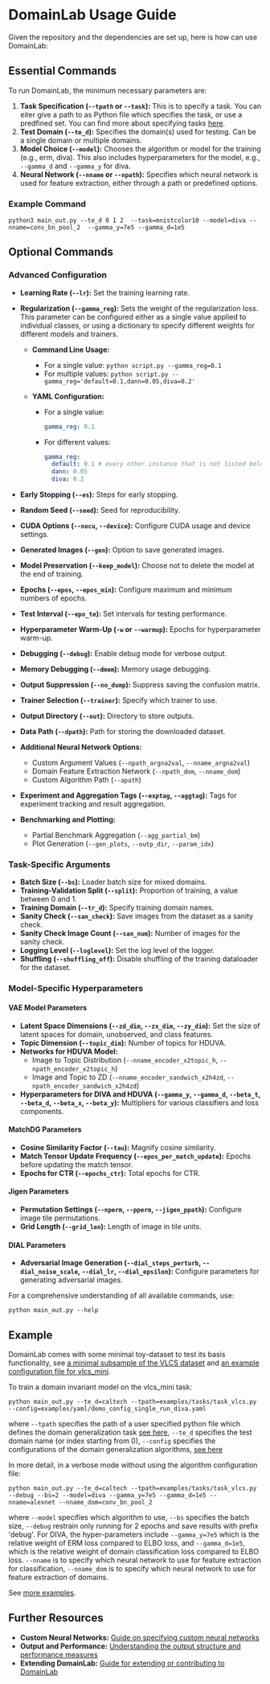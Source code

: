 # DomainLab Usage Guide

Given the repository and the dependencies are set up, here is how can use DomainLab: 


## Essential Commands

To run DomainLab, the minimum necessary parameters are:

1. **Task Specification (```--tpath``` or ```--task```):** This is to specify a task. You can eiter give a path to as Python file which specifies the task, or use a predfined set. You can find more about specifying tasks [here](./doc_tasks.md). 
2. **Test Domain (```--te_d```):** Specifies the domain(s) used for testing. Can be a single domain or multiple domains.
3. **Model Choice (```--model```):** Chooses the algorithm or model for the training (e.g., erm, diva). This also includes hyperparameters for the model, e.g., ```--gamma_d``` and ```--gamma_y``` for diva.
4. **Neural Network (```--nname``` or ```--npath```):** Specifies which neural network is used for feature extraction, either through a path or predefined options. 

### Example Command
```python3 main_out.py --te_d 0 1 2  --task=mnistcolor10 --model=diva --nname=conv_bn_pool_2  --gamma_y=7e5 --gamma_d=1e5```


## Optional Commands

### Advanced Configuration

- **Learning Rate (`--lr`):** Set the training learning rate.
- **Regularization (`--gamma_reg`):** Sets the weight of the regularization loss. This parameter can be configured either as a single value applied to individual classes, or using a dictionary to specify different weights for different models and trainers.

  - **Command Line Usage:**
    - For a single value: `python script.py --gamma_reg=0.1`
    - For multiple values: `python script.py --gamma_reg='default=0.1,dann=0.05,diva=0.2'`

  - **YAML Configuration:**
    - For a single value:
      ```yaml
      gamma_reg: 0.1
      ```
    - For different values:
      ```yaml
      gamma_reg:
        default: 0.1 # every other instance that is not listed below will get this value assigned
        dann: 0.05
        diva: 0.2
      ```
- **Early Stopping (`--es`):** Steps for early stopping.
- **Random Seed (`--seed`):** Seed for reproducibility.
- **CUDA Options (`--nocu`, `--device`):** Configure CUDA usage and device settings.
- **Generated Images (`--gen`):** Option to save generated images.
- **Model Preservation (`--keep_model`):** Choose not to delete the model at the end of training.
- **Epochs (`--epos`, `--epos_min`):** Configure maximum and minimum numbers of epochs.
- **Test Interval (`--epo_te`):** Set intervals for testing performance.
- **Hyperparameter Warm-Up (`-w` or `--warmup`):** Epochs for hyperparameter warm-up.
- **Debugging (`--debug`):** Enable debug mode for verbose output.
- **Memory Debugging (`--dmem`):** Memory usage debugging.
- **Output Suppression (`--no_dump`):** Suppress saving the confusion matrix.
- **Trainer Selection (`--trainer`):** Specify which trainer to use.
- **Output Directory (`--out`):** Directory to store outputs.
- **Data Path (`--dpath`):** Path for storing the downloaded dataset.
- **Additional Neural Network Options:**
    - Custom Argument Values (`--npath_argna2val`, `--nname_argna2val`)
    - Domain Feature Extraction Network (`--npath_dom`, `--nname_dom`)
    - Custom Algorithm Path (`--apath`)
- **Experiment and Aggregation Tags (`--exptag`, `--aggtag`):** Tags for experiment tracking and result aggregation.
- **Benchmarking and Plotting:**
    - Partial Benchmark Aggregation (`--agg_partial_bm`)
    - Plot Generation (`--gen_plots`, `--outp_dir`, `--param_idx`)

### Task-Specific Arguments

- **Batch Size (`--bs`):** Loader batch size for mixed domains.
- **Training-Validation Split (`--split`):** Proportion of training, a value between 0 and 1.
- **Training Domain (`--tr_d`):** Specify training domain names.
- **Sanity Check (`--san_check`):** Save images from the dataset as a sanity check.
- **Sanity Check Image Count (`--san_num`):** Number of images for the sanity check.
- **Logging Level (`--loglevel`):** Set the log level of the logger.
- **Shuffling (`--shuffling_off`):** Disable shuffling of the training dataloader for the dataset.

### Model-Specific Hyperparameters

#### VAE Model Parameters

- **Latent Space Dimensions (`--zd_dim`, `--zx_dim`, `--zy_dim`):** Set the size of latent spaces for domain, unobserved, and class features.
- **Topic Dimension (`--topic_dim`):** Number of topics for HDUVA.
- **Networks for HDUVA Model:**
    - Image to Topic Distribution (`--nname_encoder_x2topic_h`, `--npath_encoder_x2topic_h`)
    - Image and Topic to ZD (`--nname_encoder_sandwich_x2h4zd`, `--npath_encoder_sandwich_x2h4zd`)
- **Hyperparameters for DIVA and HDUVA (`--gamma_y`, `--gamma_d`, `--beta_t`, `--beta_d`, `--beta_x`, `--beta_y`):** Multipliers for various classifiers and loss components.

#### MatchDG Parameters

- **Cosine Similarity Factor (`--tau`):** Magnify cosine similarity.
- **Match Tensor Update Frequency (`--epos_per_match_update`):** Epochs before updating the match tensor.
- **Epochs for CTR (`--epochs_ctr`):** Total epochs for CTR.

#### Jigen Parameters

- **Permutation Settings (`--nperm`, `--pperm`, `--jigen_ppath`):** Configure image tile permutations.
- **Grid Length (`--grid_len`):** Length of image in tile units.

#### DIAL Parameters

- **Adversarial Image Generation (`--dial_steps_perturb`, `--dial_noise_scale`, `--dial_lr`, `--dial_epsilon`):** Configure parameters for generating adversarial images.


For a comprehensive understanding of all available commands, use:
```shell
python main_out.py --help
```

## Example
DomainLab comes with some minimal toy-dataset to test its basis functionality, see [a minimal subsample of the VLCS dataset](./zdata/vlcs_mini) and [an example configuration file for vlcs_mini](../examples/tasks/task_vlcs.py).

To train a domain invariant model on the vlcs_mini task:

```shell
python main_out.py --te_d=caltech --tpath=examples/tasks/task_vlcs.py --config=examples/yaml/demo_config_single_run_diva.yaml
```
where `--tpath` specifies the path of a user specified python file which defines the domain generalization task [see here](../examples/tasks/task_vlcs.py), `--te_d` specifies the test domain name (or index starting from 0), `--config` specifies the configurations of the domain generalization algorithms, [see here](../examples/yaml/demo_config_single_run_diva.yaml)

In more detail, in a verbose mode without using the algorithm configuration file:

```shell
python main_out.py --te_d=caltech --tpath=examples/tasks/task_vlcs.py --debug --bs=2 --model=diva --gamma_y=7e5 --gamma_d=1e5 --nname=alexnet --nname_dom=conv_bn_pool_2
```

where `--model` specifies which algorithm to use, `--bs` specifies the batch size, `--debug` restrain only running for 2 epochs and save results with prefix 'debug'. For DIVA, the hyper-parameters include `--gamma_y=7e5` which is the relative weight of ERM loss compared to ELBO loss, and `--gamma_d=1e5`, which is the relative weight of domain classification loss compared to ELBO loss.
`--nname` is to specify which neural network to use for feature extraction for classification, `--nname_dom` is to specify which neural network to use for feature extraction of domains.

See [more examples](./doc_examples.md).

## Further Resources

- **Custom Neural Networks:** [Guide on specifying custom neural networks](./doc_custom_nn.md)
- **Output and Performance:** [Understanding the output structure and performance measures](./doc_output.md)
- **Extending DomainLab:** [Guide for extending or contributing to DomainLab](./doc_extend_contribute.md)
